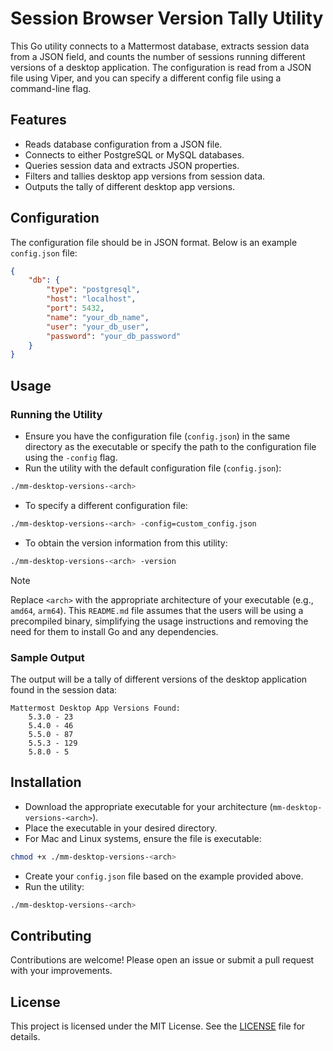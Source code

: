 # Session Browser Version Tally Utility

This Go utility connects to a Mattermost database, extracts session data from a JSON field, and counts the number of sessions running different versions of a desktop application. The configuration is read from a JSON file using Viper, and you can specify a different config file using a command-line flag.

## Features

- Reads database configuration from a JSON file.
- Connects to either PostgreSQL or MySQL databases.
- Queries session data and extracts JSON properties.
- Filters and tallies desktop app versions from session data.
- Outputs the tally of different desktop app versions.

## Configuration

The configuration file should be in JSON format. Below is an example `config.json` file:

```json
{
    "db": {
        "type": "postgresql",
        "host": "localhost",
        "port": 5432,
        "name": "your_db_name",
        "user": "your_db_user",
        "password": "your_db_password"
    }
}
```

## Usage

### Running the Utility
- Ensure you have the configuration file (`config.json`) in the same directory as the executable or specify the path to the configuration file using the `-config` flag.
- Run the utility with the default configuration file (`config.json`):
```sh
./mm-desktop-versions-<arch>
```
- To specify a different configuration file:
```sh
./mm-desktop-versions-<arch> -config=custom_config.json
```
- To obtain the version information from this utility:
```sh
./mm-desktop-versions-<arch> -version
```

> [!NOTE]
> Replace `<arch>` with the appropriate architecture of your executable (e.g., `amd64`, `arm64`). This `README.md` file assumes that the users will be using a precompiled binary, simplifying the usage instructions and removing the need for them to install Go and any dependencies.

### Sample Output

The output will be a tally of different versions of the desktop application found in the session data:
```
Mattermost Desktop App Versions Found:
    5.3.0 - 23
    5.4.0 - 46
    5.5.0 - 87
    5.5.3 - 129
    5.8.0 - 5
```

## Installation

- Download the appropriate executable for your architecture (`mm-desktop-versions-<arch>`).
- Place the executable in your desired directory.
- For Mac and Linux systems, ensure the file is executable:
```sh
chmod +x ./mm-desktop-versions-<arch>
```
- Create your `config.json` file based on the example provided above.
- Run the utility:
```sh
./mm-desktop-versions-<arch>
```

## Contributing

Contributions are welcome! Please open an issue or submit a pull request with your improvements.

## License

This project is licensed under the MIT License. See the [LICENSE](LICENSE) file for details.